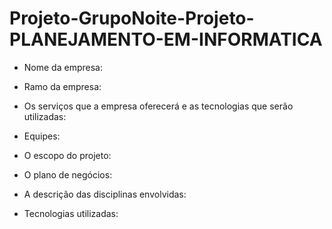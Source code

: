 # Projeto-GrupoNoite-Projeto-PLANEJAMENTO-EM-INFORMATICA

- Nome da empresa:

  
- Ramo da empresa:

  
- Os serviços que a empresa oferecerá e as tecnologias que serão utilizadas:


- Equipes:



- O escopo do projeto:


- O plano de negócios: 


- A descrição das disciplinas envolvidas:


- Tecnologias utilizadas:
